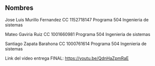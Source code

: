 ## Nombres
Jose Luis Murillo Fernandez 
CC 1152718147 
Programa 504 Ingenieria de sistemas

Mateo Gaviria Ruiz
CC 1001660981 
Programa 504 Ingenieria de sistemas

Santiago Zapata Barahona
CC 1000761614
Programa 504 Ingenieria de sistemas

Link del video entrega FINAL: https://youtu.be/QdnHaZpmRaE